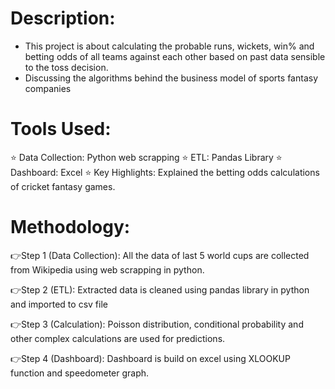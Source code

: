 # Description:

- This project is about calculating the probable runs, wickets, win% and betting odds of all teams against each other based on past data sensible to the toss decision.
- Discussing the algorithms behind the business model of sports fantasy companies

# Tools Used:
⭐ Data Collection: Python web scrapping
⭐ ETL: Pandas Library
⭐ Dashboard: Excel
⭐ Key Highlights: Explained the betting odds calculations of cricket fantasy games.

# Methodology:

👉Step 1 (Data Collection): All the data of last 5 world cups are collected from Wikipedia using web scrapping in python. 

👉Step 2 (ETL): Extracted data is cleaned using pandas library in python and imported to csv file

👉Step 3 (Calculation): Poisson distribution, conditional probability and other complex calculations are used for predictions.

👉Step 4 (Dashboard): Dashboard is build on excel using XLOOKUP function and speedometer graph.
